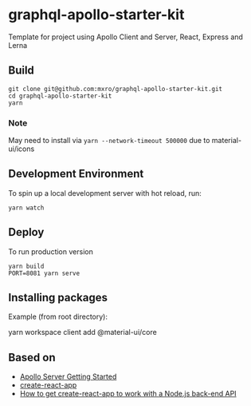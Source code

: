# graphql-apollo-starter-kit

Template for project using Apollo Client and Server, React, Express and Lerna

## Build

```
git clone git@github.com:mxro/graphql-apollo-starter-kit.git
cd graphql-apollo-starter-kit
yarn
```

### Note

May need to install via `yarn --network-timeout 500000` due to material-ui/icons

## Development Environment

To spin up a local development server with hot reload, run:

```
yarn watch
```


## Deploy

To run production version

```
yarn build
PORT=8081 yarn serve
```

## Installing packages

Example (from root directory):

yarn workspace client add @material-ui/core



## Based on

- [Apollo Server Getting Started](https://www.apollographql.com/docs/apollo-server/getting-started.html)
- [create-react-app](https://github.com/facebook/create-react-app)
- [How to get create-react-app to work with a Node.js back-end API](https://medium.freecodecamp.org/how-to-make-create-react-app-work-with-a-node-backend-api-7c5c48acb1b0)





